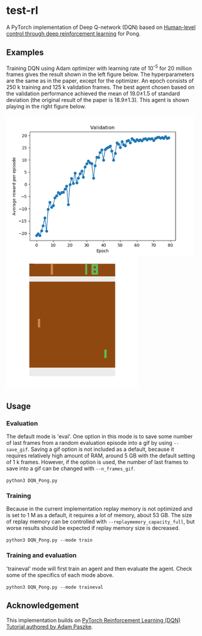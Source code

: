 # test-rl
A PyTorch implementation of Deep Q-network (DQN) based on [Human-level control through deep reinforcement learning](https://storage.googleapis.com/deepmind-media/dqn/DQNNaturePaper.pdf) for Pong.

## Examples
Training DQN using Adam optimizer with learning rate of 10<sup>-5</sup> for 20 million frames gives the result shown in the left figure below. The hyperparameters are the same as in the paper, except for the optimizer. An epoch consists of 250 k training and 125 k validation frames. The best agent chosen based on the validation performance achieved the mean of 19.0±1.5 of standard deviation (the original result of the paper is 18.9±1.3). This agent is shown playing in the right figure below.

<img src="visualizations/adam_1e-5_20M_valid.png" width="500"/> <img src="visualizations/last_1k_frames_of_random_episode_in_eval.gif" width="350"/> 

## Usage

### Evaluation
The default mode is 'eval'. One option in this mode is to save some number of last frames from a random evaluation episode into a gif by using ```--save_gif```. Saving a gif option is not included as a default, because it requires relatively high amount of RAM, around 5 GB with the default setting of 1 k frames. However, if the option is used, the number of last frames to save into a gif can be changed with ```--n_frames_gif```.

```python3 DQN_Pong.py```

### Training
Because in the current implementation replay memory is not optimized and is set to 1 M as a default, it requires a lot of memory, about 53 GB. The size of replay memory can be controlled with ```--replaymemory_capacity_full```, but worse results should be expected if replay memory size is decreased.

```python3 DQN_Pong.py --mode train```

### Training and evaluation
'traineval' mode will first train an agent and then evaluate the agent. Check some of the specifics of each mode above.

```python3 DQN_Pong.py --mode traineval```

## Acknowledgement
This implementation builds on [PyTorch Reinforcement Learning (DQN) Tutorial authored by Adam Paszke](https://pytorch.org/tutorials/intermediate/reinforcement_q_learning.html).
